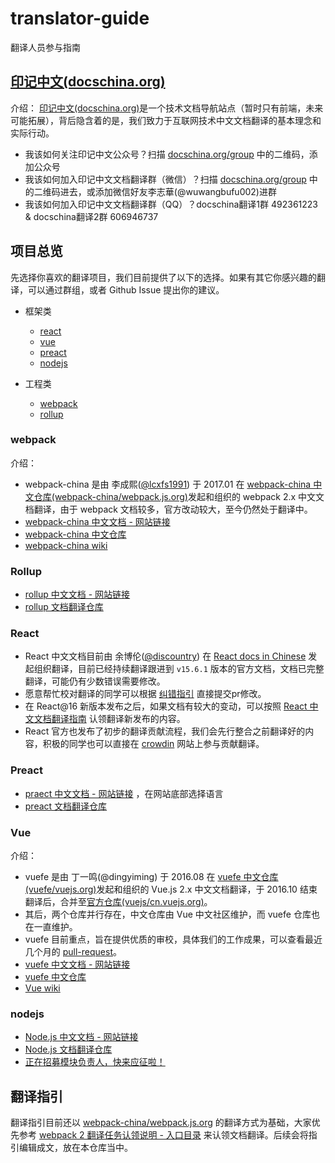 # translator-guide
翻译人员参与指南

## [印记中文(docschina.org)](https://docschina.org)

介绍：
[印记中文(docschina.org)](https://docschina.org)是一个技术文档导航站点（暂时只有前端，未来可能拓展），背后隐含着的是，我们致力于互联网技术中文文档翻译的基本理念和实际行动。

* 我该如何关注印记中文公众号？扫描 [docschina.org/group](https://docschina.org/group) 中的二维码，添加公众号
* 我该如何加入印记中文文档翻译群（微信）？扫描 [docschina.org/group](https://docschina.org/group) 中的二维码进去，或添加微信好友李志華(@wuwangbufu002)进群
* 我该如何加入印记中文文档翻译群（QQ）？docschina翻译1群 492361223 & docschina翻译2群 606946737


## 项目总览

先选择你喜欢的翻译项目，我们目前提供了以下的选择。如果有其它你感兴趣的翻译，可以通过群组，或者 Github Issue 提出你的建议。

* 框架类
  - [react](#react)
  - [vue](#vue)
  - [preact](#preact)
  - [nodejs](#nodejs)

* 工程类
  - [webpack](#webpack)
  - [rollup](#rollup)


### webpack

介绍：
* webpack-china 是由 李成熙([@lcxfs1991](https://github.com/discountry)) 于 2017.01 在 [webpack-china 中文仓库(webpack-china/webpack.js.org)](https://github.com/webpack-china/webpack.js.org)发起和组织的 webpack 2.x 中文文档翻译，由于 webpack 文档较多，官方改动较大，至今仍然处于翻译中。
* [webpack-china 中文文档 - 网站链接](https://doc.webpack-china.org)
* [webpack-china 中文仓库](https://github.com/webpack-china/webpack.js.org)
* [webpack-china wiki](https://github.com/webpack-china/webpack.js.org/wiki)

### Rollup
* [rollup 中文文档 - 网站链接](https://rollupjs.org/zh)
* [rollup 文档翻译仓库](https://github.com/rollup-china)

### React

* React 中文文档目前由 余博伦([@discountry](https://github.com/discountry)) 在 [React docs in Chinese](https://github.com/discountry/react) 发起组织翻译，目前已经持续翻译跟进到 `v15.6.1` 版本的官方文档，文档已完整翻译，可能仍有少数错误需要修改。
* 愿意帮忙校对翻译的同学可以根据 [纠错指引](https://github.com/discountry/react/blob/master/README.md) 直接提交pr修改。
* 在 React@16 新版本发布之后，如果文档有较大的变动，可以按照 [React 中文文档翻译指南](https://github.com/discountry/react/tree/master/docs) 认领翻译新发布的内容。
* React 官方也发布了初步的翻译贡献流程，我们会先行整合之前翻译好的内容，积极的同学也可以直接在 [crowdin](https://crowdin.com/project/react) 网站上参与贡献翻译。

### Preact
* [praect 中文文档 - 网站链接](https://preactjs.com/) ，在网站底部选择语言
* [preact 文档翻译仓库](https://github.com/docschina/preact-www)

### Vue

介绍：
* vuefe 是由 丁一鸣(@dingyiming) 于 2016.08 在 [vuefe 中文仓库(vuefe/vuejs.org)](https://github.com/vuefe/vuejs.org)发起和组织的 Vue.js 2.x 中文文档翻译，于 2016.10 结束翻译后，合并至[官方仓库(vuejs/cn.vuejs.org)](https://github.com/vuejs/cn.vuejs.org)。
* 其后，两个仓库并行存在，中文仓库由 Vue 中文社区维护，而 vuefe 仓库也在一直维护。
* vuefe 目前重点，旨在提供优质的审校，具体我们的工作成果，可以查看最近几个月的 [pull-request](https://github.com/vuefe/vuejs.org/pulls)。
* [vuefe 中文文档 - 网站链接](https://vuefe.cn/v2/guide/)
* [vuefe 中文仓库](https://github.com/vuefe/vuejs.org)
* [Vue wiki](https://github.com/vuefe/vuejs.org/wiki)

### nodejs
* [Node.js 中文文档 - 网站链接](http://nodejs.cn/) 
* [Node.js 文档翻译仓库](https://github.com/nodejscn/node-api-cn)
* [正在招募模块负责人，快来应征啦！](https://github.com/nodejscn/node-api-cn#加入我们)


## 翻译指引
翻译指引目前还以 [webpack-china/webpack.js.org](https://github.com/webpack-china/webpack.js.org/) 的翻译方式为基础，大家优先参考 [webpack 2 翻译任务认领说明 - 入口目录](https://github.com/webpack-china/webpack.js.org/issues/17) 来认领文档翻译。后续会将指引编辑成文，放在本仓库当中。
